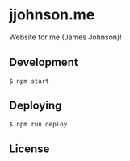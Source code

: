 # jjohnson.me

Website for me (James Johnson)!

## Development

```
$ npm start
```

## Deploying

```
$ npm run deploy
```

## License
